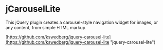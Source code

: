 jCarouselLite
======================
This jQuery plugin creates a carousel-style navigation widget for images, or any content, from simple HTML markup.

[https://github.com/kswedberg/jquery-carousel-lite](https://github.com/kswedberg/jquery-carousel-lite "jquery-carousel-lite")
